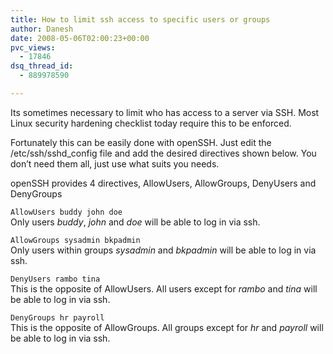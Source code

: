```yaml
---
title: How to limit ssh access to specific users or groups
author: Danesh
date: 2008-05-06T02:00:23+00:00
pvc_views:
  - 17846
dsq_thread_id:
  - 889978590

---
```

Its sometimes necessary to limit who has access to a server via SSH. Most Linux security hardening checklist today require this to be enforced.

Fortunately this can be easily done with openSSH. Just edit the /etc/ssh/sshd_config file and add the desired directives shown below. You don&#8217;t need them all, just use what suits you needs.

openSSH provides 4 directives, AllowUsers, AllowGroups, DenyUsers and DenyGroups

`AllowUsers buddy john doe`  
Only users _buddy_, _john_ and _doe_ will be able to log in via ssh.

`AllowGroups sysadmin bkpadmin`  
Only users within groups _sysadmin_ and _bkpadmin_ will be able to log in via ssh.

`DenyUsers rambo tina`  
This is the opposite of AllowUsers. All users except for _rambo_ and _tina_ will be able to log in via ssh.

`DenyGroups hr payroll`  
This is the opposite of AllowGroups. All groups except for _hr_ and _payroll_ will be able to log in via ssh.